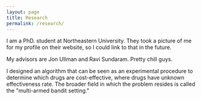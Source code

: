 ```yaml
---
layout: page
title: Research
permalink: /research/
---
```


I am a PhD. student at Northeastern University. They took a picture of me for my profile on their website, so I could link to that in the future.

My advisors are Jon Ullman and Ravi Sundaram. Pretty chill guys.

I designed an algorithm that can be seen as an experimental procedure to determine which drugs are cost-effective, where drugs have unknown effectiveness rate. The broader field in which the problem resides is called the "multi-armed bandit setting."